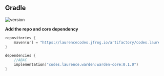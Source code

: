 ## Gradle

![version](https://img.shields.io/github/v/tag/lgwillmore/warden?include_prereleases&label=release)

**Add the repo and core dependency**

```kotlin
repositories {
    maven(url = "https://laurencecodes.jfrog.io/artifactory/codes.laurence.warden/")
}

dependencies {
    //ABAC
    implementation("codes.laurence.warden:warden-core:0.1.0")
}
```
